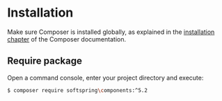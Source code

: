 # Installation

Make sure Composer is installed globally, as explained in the
[installation chapter](https://getcomposer.org/doc/00-intro.md)
of the Composer documentation.

## Require package

Open a command console, enter your project directory and execute:

```bash
$ composer require softspring\components:^5.2
```
